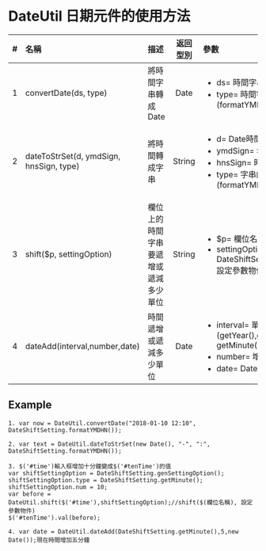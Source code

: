 # DateUtil 日期元件的使用方法
| #| 名稱                                     | 描述                             | 返回型別 | 參數 |
| -|:----------------------------------------| :-------------------------------- |:-------:|:----|
| 1| convertDate(ds, type)                   | 將時間字串轉成Date                 |Date     |<ul><li>ds= 時間字串</li><li>type= 時間字串屬於哪種格式<br>(formatYMD/formatHN/formatYMDHN)</li></ul>|
| 2| dateToStrSet(d, ymdSign, hnsSign, type) | 將時間轉成字串                     |String   |<ul><li>d= Date時間</li><li>ymdSign= 年月日的格式("/" or "-")</li><li>hnsSign= 時分秒的格式(":")</li><li>type= 字串的格式種類<br>(formatYMD/formatHN/formatYMDHN)</li></ul>|
| 3| shift($p, settingOption)                | 欄位上的時間字串要遞增或遞減多少單位 |String   |<ul><li>$p= 欄位名稱</li><li>settingOption= DateShiftSetting.genSettingOption()<br>設定參數物件</li></ul>|
| 4| dateAdd(interval,number,date)	          | 時間遞增或遞減多少單位              |Date     |<ul><li>interval= 單位<br>(getYear(),getMonth(),getDay(),getHour(),<br>getMinute(),getWeek(),getSecond())</li><li>number= 增減之數值</li><li>date= Date時間</li></ul>|
## Example
```
1. var now = DateUtil.convertDate("2018-01-10 12:10", DateShiftSetting.formatYMDHN());
```
```
2. var text = DateUtil.dateToStrSet(new Date(), "-", ":", DateShiftSetting.formatYMDHN());
```
```
3. $('#time')輸入框增加十分鐘變成$('#tenTime')的值
var shiftSettingOption = DateShiftSetting.genSettingOption();
shiftSettingOption.type = DateShiftSetting.getMinute();
shiftSettingOption.num = 10;
var before = DateUtil.shift($('#time'),shiftSettingOption);//shift($(欄位名稱), 設定參數物件)
$('#tenTime').val(before);
```
```
4. var date = DateUtil.dateAdd(DateShiftSetting.getMinute(),5,new Date());現在時間增加五分鐘
```
